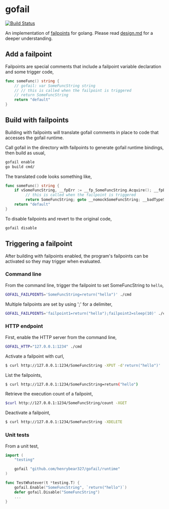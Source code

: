 # gofail

[![Build Status](https://travis-ci.com/etcd-io/gofail.svg?branch=master)](https://travis-ci.com/etcd-io/gofail)

An implementation of [failpoints][failpoint] for golang. Please read [design.md](doc/design.md) for a deeper understanding.

[failpoint]: http://www.freebsd.org/cgi/man.cgi?query=fail

## Add a failpoint

Failpoints are special comments that include a failpoint variable declaration and some trigger code,

```go
func someFunc() string {
	// gofail: var SomeFuncString string
	// // this is called when the failpoint is triggered
	// return SomeFuncString
	return "default"
}
```

## Build with failpoints

Building with failpoints will translate gofail comments in place to code that accesses the gofail runtime.

Call gofail in the directory with failpoints to generate gofail runtime bindings, then build as usual,

```sh
gofail enable
go build cmd/
```

The translated code looks something like,

```go
func someFunc() string {
	if vSomeFuncString, __fpErr := __fp_SomeFuncString.Acquire(); __fpErr == nil { SomeFuncString, __fpTypeOK := vSomeFuncString.(string); if !__fpTypeOK { goto __badTypeSomeFuncString} 
		 // this is called when the failpoint is triggered
		 return SomeFuncString; goto __nomockSomeFuncString; __badTypeSomeFuncString: __fp_SomeFuncString.BadType(vSomeFuncString, "string"); __nomockSomeFuncString: };
	return "default"
}
```

To disable failpoints and revert to the original code,

```sh
gofail disable
```

## Triggering a failpoint

After building with failpoints enabled, the program's failpoints can be activated so they may trigger when evaluated.

### Command line

From the command line, trigger the failpoint to set SomeFuncString to `hello`,

```sh
GOFAIL_FAILPOINTS='SomeFuncString=return("hello")' ./cmd
```

Multiple failpoints are set by using ';' for a delimiter,

```sh
GOFAIL_FAILPOINTS='failpoint1=return("hello");failpoint2=sleep(10)' ./cmd
```

### HTTP endpoint

First, enable the HTTP server from the command line,

```sh
GOFAIL_HTTP="127.0.0.1:1234" ./cmd
```


Activate a failpoint with curl,

```sh
$ curl http://127.0.0.1:1234/SomeFuncString -XPUT -d'return("hello")'
```

List the failpoints,

```sh
$ curl http://127.0.0.1:1234/SomeFuncString=return("hello")
```

Retrieve the execution count of a failpoint,

```sh
$curl http://127.0.0.1:1234/SomeFuncString/count -XGET
```

Deactivate a failpoint,

```sh
$ curl http://127.0.0.1:1234/SomeFuncString -XDELETE
```

### Unit tests

From a unit test,

```go
import (
	"testing"

	gofail "github.com/henrybear327/gofail/runtime"
)

func TestWhatever(t *testing.T) {
	gofail.Enable("SomeFuncString", `return("hello")`)
	defer gofail.Disable("SomeFuncString")
	...
}
```

